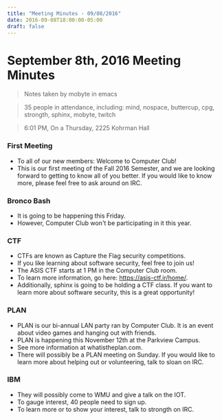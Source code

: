 ```yaml
---
title: "Meeting Minutes - 09/08/2016"
date: 2016-09-08T18:00:00-05:00
draft: false
---
```


# September 8th, 2016 Meeting Minutes
> Notes taken by mobyte in emacs

> 35 people in attendance, including: mind, nospace, buttercup, cpg, strongth, sphinx, mobyte, twitch

> 6:01 PM, On a Thursday, 2225 Kohrman Hall

### First Meeting
- To all of our new members: Welcome to Computer Club!
- This is our first meeting of the Fall 2016 Semester, and we are looking forward to getting to know all of you better. If you would like to know more, please feel free to ask around on IRC.

### Bronco Bash
- It is going to be happening this Friday.
- However, Computer Club won't be participating in it this year.

### CTF
- CTFs are known as Capture the Flag security competitions.
- If you like learning about software security, feel free to join us!
- The ASIS CTF starts at 1 PM in the Computer Club room.
- To learn more information, go here: https://asis-ctf.ir/home/.
- Additionally, sphinx is going to be holding a CTF class. If you want to learn more about software security, this is a great opportunity!

### PLAN
- PLAN is our bi-annual LAN party ran by Computer Club. It is an event about video games and hanging out with friends.
- PLAN is happening this November 12th at the Parkview Campus.
- See more information at whatistheplan.com.
- There will possibly be a PLAN meeting on Sunday. If you would like to learn more about helping out or volunteering, talk to sloan on IRC.

### IBM
- They will possibly come to WMU and give a talk on the IOT.
- To gauge interest, 40 people need to sign up.
- To learn more or to show your interest, talk to strongth on IRC.
